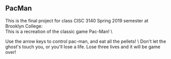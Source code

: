 ## PacMan
This is the final project for class CISC 3140 Spring 2019 semester at Brooklyn College: \
This is a recreation of the classic game Pac-Man! \

Use the arrow keys to control pac-man, and eat all the pellets! \ 
Don't let the ghost's touch you, or you'll lose a life. Lose three lives and it will be game over!
